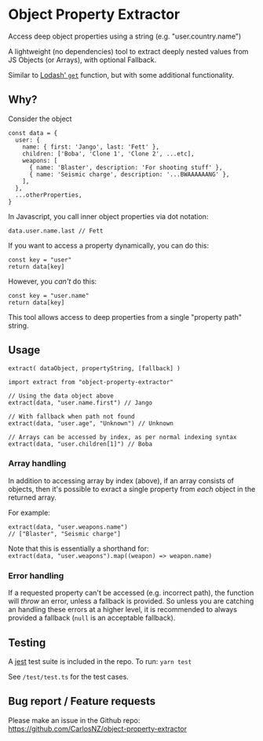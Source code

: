 # Object Property Extractor
Access deep object properties using a string (e.g. "user.country.name")

A lightweight (no dependencies) tool to extract deeply nested values from JS Objects (or Arrays), with optional Fallback.

Similar to [Lodash' `get`](https://lodash.com/docs/4.17.15#get) function, but with some additional functionality.

## Why?

Consider the object
```
const data = {
  user: {
    name: { first: 'Jango', last: 'Fett' },
    children: ['Boba', 'Clone 1', 'Clone 2', ...etc],
    weapons: [
      { name: 'Blaster', description: 'For shooting stuff' },
      { name: 'Seismic charge', description: '...BWAAAAAANG' },
    ],
  },
  ...otherProperties,
}
```

In Javascript, you call inner object properties via dot notation:
```
data.user.name.last // Fett
```

If you want to access a property dynamically, you can do this:
```
const key = "user" 
return data[key]
```

However, you *can't* do this:
```
const key = "user.name"
return data[key]
```

This tool allows access to deep properties from a single "property path" string.

## Usage

`extract( dataObject, propertyString, [fallback] )`

```
import extract from "object-property-extractor"

// Using the data object above
extract(data, "user.name.first") // Jango

// With fallback when path not found
extract(data, "user.age", "Unknown") // Unknown

// Arrays can be accessed by index, as per normal indexing syntax
extract(data, "user.children[1]") // Boba
```

### Array handling

In addition to accessing array by index (above), if an array consists of objects, then it's possible to exract a single property from *each* object in the returned array.

For example:
```
extract(data, "user.weapons.name")
// ["Blaster", "Seismic charge"]
```

Note that this is essentially a shorthand for:  
`extract(data, "user.weapons").map((weapon) => weapon.name)`

### Error handling

If a requested property can't be accessed (e.g. incorrect path), the function will *throw* an error, unless a fallback is provided. So unless you are catching an handling these errors at a higher level, it is recommended to always provided a fallback (`null` is an acceptable fallback).

## Testing

A [jest](https://jestjs.io/) test suite is included in the repo. To run:
`yarn test`

See `/test/test.ts` for the test cases.

## Bug report / Feature requests

Please make an issue in the Github repo: https://github.com/CarlosNZ/object-property-extractor